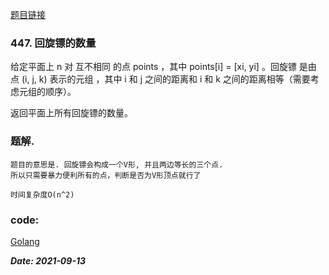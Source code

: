 [题目链接](https://leetcode-cn.com/problems/number-of-boomerangs/)
    
### 447. 回旋镖的数量
   给定平面上 n 对 互不相同 的点 points ，其中 points[i] = [xi, yi] 。回旋镖 是由点 (i, j, k) 表示的元组 ，其中 i 和 j 之间的距离和 i 和 k 之间的距离相等（需要考虑元组的顺序）。
   
   返回平面上所有回旋镖的数量。
   
### 题解.
    题目的意思是. 回旋镖会构成一个V形, 并且两边等长的三个点. 
    所以只需要暴力便利所有的点，判断是否为V形顶点就行了
    
    时间复杂度O(n^2)

### code:
[Golang](https://github.com/Archangel59/LeetCode/blob/main/447/447.go)  

***Date: 2021-09-13***